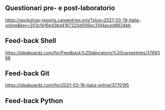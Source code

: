 ## Questionari pre- e post-laboratorio
https://workshop-reports.carpentries.org/?slug=2021-03-19-italia-online&key=203cfe16ed3bd4167220d006ec3144aced8834bb 

## Feed-back Shell
https://ideaboardz.com/for/Feedback%20laboratorio%20carpentries/3769388 

## Feed-back Git
https://ideaboardz.com/for/2021-03-19-italia-online/3770195  

## Feed-back Python
